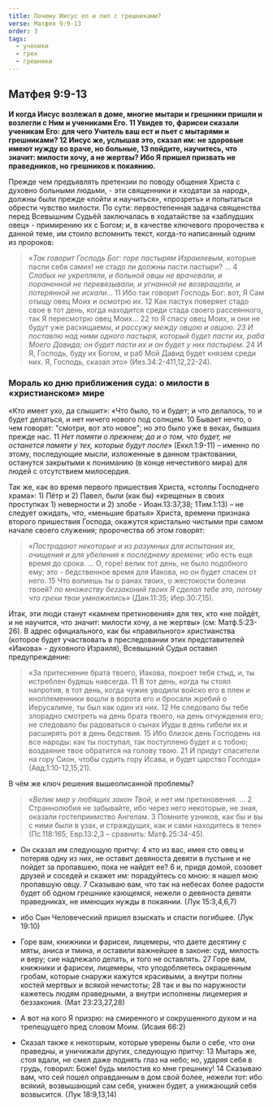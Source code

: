 ```yaml
---
title: Почему Иисус ел и пил с грешниками?
verse: Матфея 9:9-13
order: 3
tags:
  - ученики
  - грех
  - грешники
---
```

## Матфея 9:9-13

**И когда Иисус возлежал в доме, многие мытари и грешники пришли и возлегли с Ним и учениками Его. 11 Увидев то, фарисеи сказали ученикам Его: для чего Учитель ваш ест и пьет с мытарями и грешниками? 12 Иисус же, услышав это, сказал им: не здоровые имеют нужду во враче, но больные, 13 пойдите, научитесь, что значит: милости хочу, а не жертвы? Ибо Я пришел призвать не праведников, но грешников к покаянию.** 

Прежде чем предъявлять претензии по поводу общения Христа с духовно больными людьми, - эти священники и «ходатаи за народ», должны были прежде «пойти и научиться», «прозреть» и попытаться обрести чувство милости. По сути: первостепенная задача священства перед Всевышним Судьёй заключалась в ходатайстве за «заблудших овец» - примирению их с Богом; и, в качестве ключевого пророчества к данной теме, им стоило вспомнить текст, когда-то написанный одним из пророков: 

>«*Так говорит Господь Бог: горе пастырям Израилевым*, которые пасли себя самих! не стадо ли должны пасти пастыри? … 4 *Слабых не укрепляли, и больной овцы не врачевали, и пораненной не перевязывали, и угнанной не возвращали, и потерянной не искали...* 11 Ибо так говорит Господь Бог: вот, Я Сам отыщу овец Моих и осмотрю их. 12 Как пастух поверяет стадо свое в тот день, когда находится среди стада своего рассеянного, так Я пересмотрю овец Моих… 22 то Я спасу овец Моих, и они не будут уже расхищаемы, *и рассужу между овцою и овцою. 23 И поставлю над ними одного пастыря, который будет пасти их, раба Моего Давида; он будет пасти их и он будет у них пастырем*. 24 И Я, Господь, буду их Богом, и раб Мой Давид будет князем среди них. Я, Господь, сказал это» (Иез.34:2-411,12,22-24).              

### Мораль ко дню приближения суда: о милости в «христианском» мире

«Кто имеет ухо, да слышит»: «Что было, то и будет; и что делалось, то и будет делаться, и нет ничего нового под солнцем. 10 Бывает нечто, о чем говорят: "смотри, вот это новое"; но это было уже в веках, бывших прежде нас. 11 *Нет памяти о прежнем; да и о том, что будет, не останется памяти у тех, которые будут после*» (Еккл.1:9-11) – именно по этому, последующие мысли, изложенные в данном трактовании, останутся закрытыми к пониманию (в конце нечестивого мира) для людей с отсутствием милосердия.

Так же, как во время первого пришествия Христа, «столпы Господнего храма»: 1) Пётр и 2) Павел, были (как бы) «крещены» в своих проступках 1) неверности и 2) злобе - Иоан.13:37,38; 1Тим.1:13) – не следует ожидать, что, «меньшие братья» Христа, времени признака второго пришествия Господа, окажутся кристально чистыми при самом начале своего служения; пророчества об этом говорят: 

>«*Пострадают некоторые и из разумных для испытания их, очищения и для убеления к последнему времени;* ибо есть еще время до срока. … О, горе! велик тот день, не было подобного ему; это - бедственное время для Иакова, но он будет спасен от него. 15 Что вопиешь ты о ранах твоих, о жестокости болезни твоей? *по множеству беззаконий твоих Я сделал тебе это, потому что грехи твои умножились*» (Дан.11:35; Иер.30:7,15). 

Итак, эти люди станут «камнем преткновения» для тех, кто «не пойдёт, и не научится, что значит: милости хочу, а не жертвы» (см: Матф.5:23-26). В адрес официального, как бы «правильного» христианства (которое будет участвовать в преследовании этих представителей «Иакова» - духовного Израиля), Всевышний Судья оставил предупреждение: 

>«За притеснение брата твоего, Иакова, покроет тебя стыд, и, ты истреблен будешь навсегда. 11 В тот день, когда ты стоял напротив, в тот день, когда чужие уводили войско его в плен и иноплеменники вошли в ворота его и бросали жребий о Иерусалиме, ты был как один из них. 12 Не следовало бы тебе злорадно смотреть на день брата твоего, на день отчуждения его; не следовало бы радоваться о сынах Иуды в день гибели их и расширять рот в день бедствия. 15 Ибо близок день Господень на все народы: как ты поступал, так поступлено будет и с тобою; воздаяние твое обратится на голову твою. 21 И придут спасители на гору Сион, чтобы судить гору Исава, и будет царство Господа» (Авд.1:10-12,15,21). 

В чём же ключ решения вышеописанной проблемы? 

>«*Велик мир у любящих закон Твой*, и нет им преткновения. … 2 Страннолюбия не забывайте, ибо через него некоторые, не зная, оказали гостеприимство Ангелам. 3 Помните узников, как бы и вы с ними были в узах, и страждущих, как и сами находитесь в теле» (Пс.118:165; Евр.13:2,3 – сравнить: Матф.25:34-45). 

- Он сказал им следующую притчу: 4 кто из вас, имея сто овец и потеряв одну из них, не оставит девяноста девяти в пустыне и не пойдет за пропавшею, пока не найдет ее? 6 и, придя домой, созовет друзей и соседей и скажет им: порадуйтесь со мною: я нашел мою пропавшую овцу. 7 Сказываю вам, что так на небесах более радости будет об одном грешнике кающемся, нежели о девяноста девяти праведниках, не имеющих нужды в покаянии. (Лук 15:3,4,6,7)
- ибо Сын Человеческий пришел взыскать и спасти погибшее. (Лук 19:10)

- Горе вам, книжники и фарисеи, лицемеры, что даете десятину с мяты, аниса и тмина, и оставили важнейшее в законе: суд, милость и веру; сие надлежало делать, и того не оставлять. 27 Горе вам, книжники и фарисеи, лицемеры, что уподобляетесь окрашенным гробам, которые снаружи кажутся красивыми, а внутри полны костей мертвых и всякой нечистоты; 28 так и вы по наружности кажетесь людям праведными, а внутри исполнены лицемерия и беззакония. (Мат 23:23,27,28)
- А вот на кого Я призрю: на смиренного и сокрушенного духом и на трепещущего пред словом Моим. (Исаия 66:2)
- Сказал также к некоторым, которые уверены были о себе, что они праведны, и уничижали других, следующую притчу: 13 Мытарь же, стоя вдали, не смел даже поднять глаз на небо; но, ударяя себя в грудь, говорил: Боже! будь милостив ко мне грешнику! 14 Сказываю вам, что сей пошел оправданным в дом свой более, нежели тот: ибо всякий, возвышающий сам себя, унижен будет, а унижающий себя возвысится. (Лук 18:9,13,14)